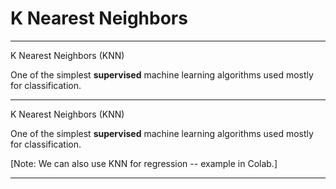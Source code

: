 # K Nearest Neighbors

<!--
So far we have learned about:
* Regression (straight-line)
* Polynomial Regression
* Classification
* scikit-learn
* TensorFlow
and many more concepts and tools used in machine learning.

In this unit we are going to combine the concepts about classification that we recently learned and apply them using the scikit-learn toolkit.
-->

---

K Nearest Neighbors (KNN)

One of the simplest **supervised** machine learning algorithms used mostly for classification. 

---

K Nearest Neighbors (KNN)

One of the simplest **supervised** machine learning algorithms used mostly for classification. 

[Note: We can also use KNN for regression -- example in Colab.]

---



